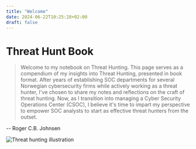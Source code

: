 ```yaml
---
title: "Welcome"
date: 2024-06-22T10:25:28+02:00
draft: false
---
```


# Threat Hunt Book

> Welcome to my notebook on Threat Hunting. This page serves as a compendium of my insights into Threat Hunting, presented in book format. After years of establishing SOC departments for several Norwegian cybersecurity firms while actively working as a threat hunter, I've chosen to share my notes and reflections on the craft of threat hunting. Now, as I transition into managing a Cyber Security Operations Center (CSOC), I believe it's time to impart my perspective to empower SOC analysts to start as effective threat hunters from the outset.

-- Roger C.B. Johnsen

![Threat hunting illustration](images/mainpage-illustration.png)

